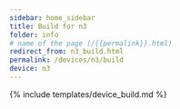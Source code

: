 ```yaml
---
sidebar: home_sidebar
title: Build for n3
folder: info
# name of the page (/{{permalink}}.html)
redirect_from: n3_build.html
permalink: /devices/n3/build
device: n3
---
```

{% include templates/device_build.md %}
